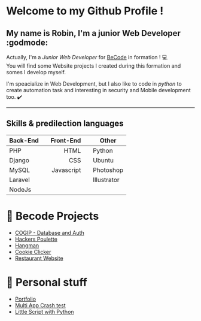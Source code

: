 # Welcome to my Github Profile !

## My name is **Robin**, I'm a **junior Web Developer**  :godmode:  

Actually, I'm a *Junior Web Developer* for [BeCode](www.becode.org) in formation ! :computer:  
You will find some Website projects I created during this formation and somes I develop myself.

I'm speacialize in Web Development, but I also like to code in *python* to create automation task and interesting in security and Mobile development too. :heavy_check_mark:  

-----

## __Skills & predilection languages__    

 |**Back-End** | |**Front-End** | | **Other** |
 |--------------|:--:|-----------:|:--:|------------ |
 |       PHP    | |   HTML      | |  Python     |
 |     Django ||    CSS         | |   Ubuntu    |
 |     MySQL    ||   Javascript  | | Photoshop |
 |      Laravel  ||           | | Illustrator |
 |      NodeJs   ||           | 
 

# :page_with_curl: Becode Projects 
- [COGIP - Database and Auth](https://github.com/Gr0bs/TW-Cogip)
- [Hackers Poulette](https://github.com/Gr0bs/hackers-poulette)
- [Hangman](https://github.com/Gr0bs/B-2-Hangman)
- [Cookie Clicker](https://github.com/Gr0bs/B-2-Cookie-Clicker)
- [Restaurant Website](https://github.com/Gr0bs/restaurant-css-framework)

# :dart: Personal stuff
- [Portfolio](https://github.com/Gr0bs/Portfolio)
- [Multi App Crash test](https://github.com/Gr0bs/MultiApp)  
- [Little Script with Python](https://github.com/Gr0bs/LittlePythonScript)
